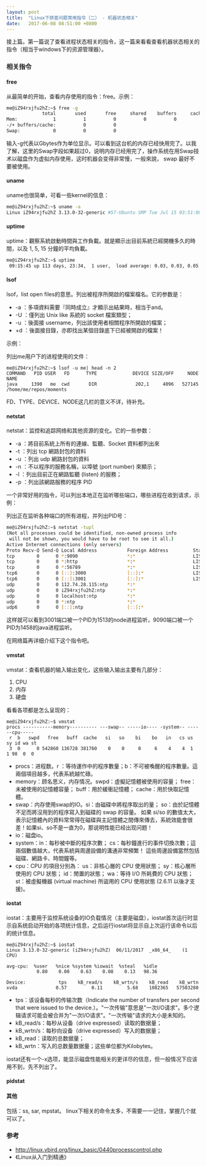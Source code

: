 ```yaml
---
layout: post
title:  "Linux下排查问题常用指令（二） - 机器状态相关"
date:   2017-06-08 08:51:00 +0800
---
```


接上篇。第一篇说了查看进程状态相关的指令，这一篇来看看查看机器状态相关的指令（相当于windows下的资源管理器）。

### 相关指令

#### free

从最简单的开始，查看内存使用的指令：free。示例：

~~~ sh
me@iZ94rxjfu2hZ:~$ free -g
             total       used       free     shared    buffers     cached
Mem:             1          1          0          0          0          0
-/+ buffers/cache:          0          0
Swap:            0          0          0
~~~

输入-g代表以Gbytes作为单位显示。可以看到这台机的内存已经快用完了。以我了解，这里的Swap字段如果超过0，说明内存已经用完了，操作系统在用Swap技术以磁盘作为虚拟内存使用，这时机器会变得非常慢，一般來說， swap 最好不要被使用。

#### uname

uname也很简单，可看一些kernel的信息：

~~~ sh
me@iZ94rxjfu2hZ:~$ uname -a
Linux iZ94rxjfu2hZ 3.13.0-32-generic #57-Ubuntu SMP Tue Jul 15 03:51:08 UTC 2014 x86_64 x86_64 x86_64 GNU/Linux
~~~

#### uptime

uptime：觀察系統啟動時間與工作負載。就是顯示出目前系統已經開機多久的時間，以及 1, 5, 15 分鐘的平均負載。

~~~ sh
me@iZ94rxjfu2hZ:~$ uptime
 09:15:45 up 113 days, 23:34,  1 user,  load average: 0.03, 0.03, 0.05
~~~

#### lsof

lsof，list open files的意思。列出被程序所開啟的檔案檔名。它的参数是：

- -a  ：多項資料需要『同時成立』才顯示出結果時，相当于and。
- -U  ：僅列出 Unix like 系統的 socket 檔案類型；
- -u  ：後面接 username，列出該使用者相關程序所開啟的檔案；
- +d  ：後面接目錄，亦即找出某個目錄底下已經被開啟的檔案！

示例：

列出me用户下的进程使用的文件：

~~~ shell
me@iZ94rxjfu2hZ:~$ lsof -u me| head -n 2
COMMAND   PID USER   FD      TYPE             DEVICE SIZE/OFF     NODE NAME
java     1390   me  cwd       DIR              202,1     4096   527145 /home/me/repos/moments
~~~

FD、TYPE、DEVICE、NODE这几栏的意义不详，待补充。

#### netstat

netstat：监控和追踪网络和其他资源的变化。它的一些参数：

- -a  ：將目前系統上所有的連線、監聽、Socket 資料都列出來
- -t  ：列出 tcp 網路封包的資料
- -u  ：列出 udp 網路封包的資料
- -n  ：不以程序的服務名稱，以埠號 (port number) 來顯示；
- -l  ：列出目前正在網路監聽 (listen) 的服務；
- -p  ：列出該網路服務的程序 PID

一个非常好用的指令，可以列出本地正在监听哪些端口，哪些进程在收到请求，示例：

列出正在监听各种端口的所有进程，并列出PID号：

~~~ sh
me@iZ94rxjfu2hZ:~$ netstat -tupl
(Not all processes could be identified, non-owned process info
 will not be shown, you would have to be root to see it all.)
Active Internet connections (only servers)
Proto Recv-Q Send-Q Local Address           Foreign Address         State       PID/Program name
tcp        0      0 *:9090                  *:*                     LISTEN      1458/java
tcp        0      0 *:http                  *:*                     LISTEN      -
tcp        0      0 *:56789                 *:*                     LISTEN      -
tcp6       0      0 [::]:3000               [::]:*                  LISTEN      1570/node
tcp6       0      0 [::]:3001               [::]:*                  LISTEN      1513/node
udp        0      0 112.74.28.115:ntp       *:*                                 -
udp        0      0 iZ94rxjfu2hZ:ntp        *:*                                 -
udp        0      0 localhost:ntp           *:*                                 -
udp        0      0 *:ntp                   *:*                                 -
udp6       0      0 [::]:ntp                [::]:*                              -
~~~

这样就可以看到3001端口被一个PID为1513的node进程监听，9090端口被一个PID为1458的java进程监听。

在网络篇再详细介绍下这个指令吧。

#### vmstat

vmstat：查看机器的输入输出变化，这些输入输出主要有几部分：

1. CPU
2. 内存
3. 硬盘

看看各项都是怎么呈现的：

~~~
me@iZ94rxjfu2hZ:~$ vmstat
procs -----------memory---------- ---swap-- -----io---- -system-- ------cpu-----
 r  b   swpd   free   buff  cache   si   so    bi    bo   in   cs us sy id wa st
 3  0      0 542860 136728 381760    0    0     0     6    4    4  1  1 98  0  0
~~~

- procs：进程数。r ：等待運作中的程序數量；b：不可被喚醒的程序數量。這兩個項目越多，代表系統越忙碌。
- memory：顾名思义，内存情况。swpd：虛擬記憶體被使用的容量； free：未被使用的記憶體容量； buff：用於緩衝記憶體； cache：用於快取記憶體。
- swap：内存使用swap的IO。si：由磁碟中將程序取出的量； so：由於記憶體不足而將沒用到的程序寫入到磁碟的 swap 的容量。 如果 si/so 的數值太大，表示記憶體內的資料常常得在磁碟與主記憶體之間傳來傳去，系統效能會很差！如果si、so不是一直为0，那说明性能已经出现问题！
- io：磁盘io。
- system：in：每秒被中斷的程序次數； cs：每秒鐘進行的事件切換次數；這兩個數值越大，代表系統與周邊設備的溝通非常頻繁！ 這些周邊設備當然包括磁碟、網路卡、時間鐘等。
- cpu：CPU 的項目分別為：
us：非核心層的 CPU 使用狀態； sy：核心層所使用的 CPU 狀態； id：閒置的狀態； wa：等待 I/O 所耗費的 CPU 狀態； st：被虛擬機器 (virtual machine) 所盜用的 CPU 使用狀態 (2.6.11 以後才支援)。

#### iostat

iostat：主要用于监控系统设备的IO负载情况（主要是磁盘），iostat首次运行时显示自系统启动开始的各项统计信息，之后运行iostat将显示自上次运行该命令以后的统计信息。

~~~
me@iZ94rxjfu2hZ:~$ iostat
Linux 3.13.0-32-generic (iZ94rxjfu2hZ) 	06/11/2017 	_x86_64_	(1 CPU)

avg-cpu:  %user   %nice %system %iowait  %steal   %idle
           0.80    0.00    0.63    0.08    0.13   98.36

Device:            tps    kB_read/s    kB_wrtn/s    kB_read    kB_wrtn
xvda              0.57         0.11         5.68    1082365   57503280
~~~

- tps：该设备每秒的传输次数（Indicate the number of transfers per second that were issued to the device.）。"一次传输"意思是"一次I/O请求"。多个逻辑请求可能会被合并为"一次I/O请求"。"一次传输"请求的大小是未知的。
- kB_read/s：每秒从设备（drive expressed）读取的数据量；
- kB_wrtn/s：每秒向设备（drive expressed）写入的数据量；
- kB_read：读取的总数据量；
- kB_wrtn：写入的总数量数据量；这些单位都为Kilobytes。

iostat还有一个-x选项，能显示磁盘性能相关的更详尽的信息，但一般情况下应该用不到，先不列出了。

#### pidstat



#### 其他

包括：ss, sar, mpstat。 linux下相关的命令太多，不需要一一记住，掌握几个就可以了。

### 参考

- http://linux.vbird.org/linux_basic/0440processcontrol.php
- 《Linux从入门到精通》
